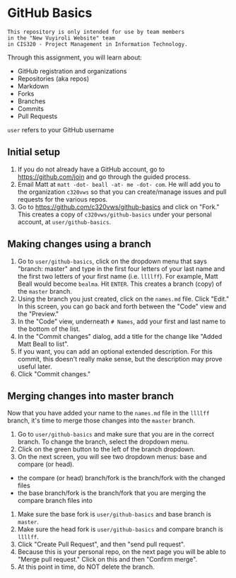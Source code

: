 # GitHub Basics
    This repository is only intended for use by team members
    in the "New Vuyiroli Website" team
    in CIS320 - Project Management in Information Technology.

Through this assignment, you will learn about:
* GitHub registration and organizations
* Repositories (aka repos)
* Markdown
* Forks
* Branches
* Commits
* Pull Requests

`user` refers to your GitHub username

## Initial setup
1. If you do not already have a GitHub account, go to https://github.com/join and go through the guided process.
1. Email Matt at `matt -dot- beall -at- me -dot- com`. He will add you to the organization `c320vws` so that you can create/manage issues and pull requests for the various repos.
1. Go to https://github.com/c320vws/github-basics and click on "Fork." This creates a copy of `c320vws/github-basics` under your personal account, at `user/github-basics`.

## Making changes using a branch
1. Go to `user/github-basics`, click on the dropdown menu that says "branch: master" and type in the first four letters of your last name and the first two letters of your first name (i.e. `llllff`). For example, Matt Beall would become `bealma`. Hit `ENTER`. This creates a branch (copy) of the `master` branch.
1. Using the branch you just created, click on the `names.md` file. Click "Edit." In this screen, you can go back and forth between the "Code" view and the "Preview."
1. In the "Code" view, underneath `# Names`, add your first and last name to the bottom of the list.
1. In the "Commit changes" dialog, add a title for the change like "Added Matt Beall to list".
1. If you want, you can add an optional extended description. For this commit, this doesn't really make sense, but the description may prove useful later.
1. Click "Commit changes."

## Merging changes into master branch
Now that you have added your name to the `names.md` file in the `llllff` branch, it's time to merge those changes into the `master` branch.

1. Go to `user/github-basics` and make sure that you are in the correct branch. To change the branch, select the dropdown menu.
1. Click on the green button to the left of the branch dropdown.
1. On the next screen, you will see two dropdown menus: base and compare (or head).
 * the compare (or head) branch/fork is the branch/fork with the changed files
 * the base branch/fork is the branch/fork that you are merging the compare branch files into
1. Make sure the base fork is `user/github-basics` and base branch is `master`.
1. Make sure the head fork is `user/github-basics` and compare branch is `llllff`.
1. Click "Create Pull Request", and then "send pull request".
1. Because this is your personal repo, on the next page you will be able to "Merge pull request." Click on this and then "Confirm merge".
1. At this point in time, do NOT delete the branch.
